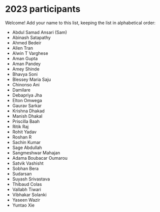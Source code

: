# 2023 participants

Welcome! Add your name to this list, keeping the list in alphabetical order:

- Abdul Samad Ansari (Sam)
- Abinash Satapathy
- Ahmed Bedeir
- Allen Tran
- Alwin T Varghese
- Aman Gupta
- Aman Pandey
- Amey Shinde
- Bhavya Soni
- Blessey Maria Saju
- Chinonso Ani
- Damilare
- Debapriya Jha
- Elton Omwega
- Gaurav Sarkar
- Krishna Dhakad
- Manish Dhakal
- Priscilla Baah
- Ritik Raj
- Rohit Yadav
- Roshan R
- Sachin Kumar
- Sage Abdullah
- Sangmeshwar Mahajan
- Adama Boubacar Oumarou
- Satvik Vashisht
- Sobhan Bera
- Sudarsan
- Suyash Srivastava
- Thibaud Colas
- Vallabh Tiwari
- Vibhakar Solanki
- Yaseen Wazir
- Yuntao Xie

